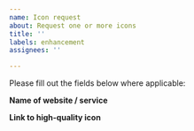 ```yaml
---
name: Icon request
about: Request one or more icons
title: ''
labels: enhancement
assignees: ''

---
```


Please fill out the fields below where applicable:

**Name of website / service**

**Link to high-quality icon**
